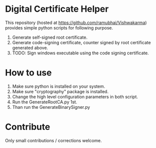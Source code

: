 # Digital Certificate Helper
This repository (hosted at https://github.com/ramubhai/Vishwakarma) provides simple python scripts for following purpose.

1. Generate self-signed root certificate.
2. Generate code-signing certificate, counter signed by root certificate generated above.
3. TODO: Sign windows executable using the code signing certificate.


# How to use
1. Make sure python is installed on your system.
2. Make sure "cryptography" package is installed.
3. Change the high level configuration parameters in both script.
4. Run the GenerateRootCA.py 1st.
5. Than run the GenerateBinarySigner.py

# Contribute
Only small contributions / corrections welcome.